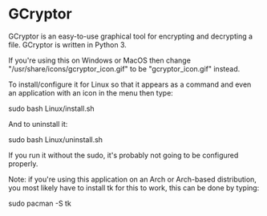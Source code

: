# GCryptor
GCryptor is an easy-to-use graphical tool for encrypting and decrypting a file. GCryptor is written in Python 3.

If you're using this on Windows or MacOS then change "/usr/share/icons/gcryptor_icon.gif"
to be "gcryptor_icon.gif" instead.

To install/configure it for Linux so that it appears as a command and even an application with
an icon in the menu then type:

sudo bash Linux/install.sh

And to uninstall it:

sudo bash Linux/uninstall.sh

If you run it without the sudo, it's probably not going to be configured properly. 


Note:
if you're using this application on an Arch or Arch-based distribution, you most likely
have to install tk for this to work, this can be done by typing:

sudo pacman -S tk

